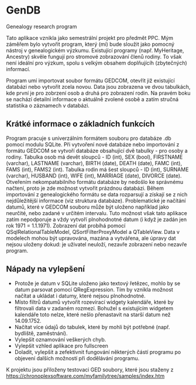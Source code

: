 # GenDB
Genealogy research program

Tato aplikace vznikla jako semestrální projekt pro předmět PPC. 
Mým záměřem bylo vytvořit program, který (mi) bude sloužit jako pomocný nástroj v genealogickém výzkumu. Existující programy (např. MyHeritage, Ancestry) skvěle fungují pro stromové zobrazování členů rodiny. To však není ideální pro výzkum, spolu s velkým obsahem doplňujícíh (zbytečných) informací.

Program umí importovat soubor formátu GEDCOM, otevřít již existující databázi nebo vytvořit zcela novou. Data jsou zobrazena ve dvou tabulkách, kde první je pro zobrzení osob a druhá pro zobrazení rodin. Na pravém boku se nachází detailní informace o aktuálně zvolené osobě a zatím stručná statistika o záznamech v databázi.

## Krátké informace o základních funkcích

Program pracuje s univerzálním formátem souboru pro databáze .db pomocí modulu SQLite. Při vytvoření nové databáze nebo importování z formátu GEDCOM se vytvoří databáze obsahující dvě tabulky - pro osoby a rodiny. Tabulka osob má devět sloupců - ID (int), SEX (bool), FIRSTNAME (varchar), LASTNAME (varchar), BIRTH (date), DEATH (date), FAMC (int), FAMS (int), FAMS2 (int). 
Tabulka rodin má šest sloupců - ID (int), SURNAME (varchar), HUSBAND (int), WIFE (int), MARRIAGE (date), DIVORCE (date). Otveřením nekompatabilního formátu databáze by nedošlo ke správnému načtení, proto je zde možnost vytvořit prázdnou databázi.
Během importování z genealogického formátu se data rozparsují a získají se z nich nejdůležitější informace (viz struktura databáze). Problematické je načítání datumů, které v GEDCOM souboru může být uloženo například jako neurčité, nebo zadané v určitém intervalu. Tuto možnost však tato aplikace zatím nepodporuje a vždy vytvoří plnohodnotné datum (i když je zadán jen rok 1971 = 1.1.1971).
Zobrazení dat probíhá pomocí QSqlRelationalTableModel, QSortFilterProxyModel a QTableView. 
Data v modelech mohou být upravována, mazána a vytvářena, ale úpravy dat nejsou uloženy dokud: je uživatel neuloží, nezavře zobrazení nebo nezavře program. 

## Nápady na vylepšení
- Protože je datum v SQLite uloženo jako textový řetězec, mohlo by se datum parsovat pomocí QRegExpression. Tím by vznikla možnost načítat a ukládat i datumy, které nejsou plnohodnotné.
- Místo filtrů datumů vytvořít rozevírací widgety kalendáře, které by filtrovali data v zadaném rozmezí. Bohužel s existujícím widgetem kalendáře toto nelze, které nešlo přenastavit na starší datum než 14.09.1752.
- Načítat více údajů do tabulek, které by mohli být potřebné (např. bydliště, zaměstnání).
- Vylepšit oznamování veškerých chyb.
- Vylepšit vzhled aplikace pro fullscreen
- Doladit, vylepšit a zefektivnit fungování některých částí programu po objevení dalších možností při dodělávání programu.

K projektu jsou přiloženy testovaci GED soubory, které jsou staženy z https://chronoplexsoftware.com/myfamilytree/samples/index.htm
